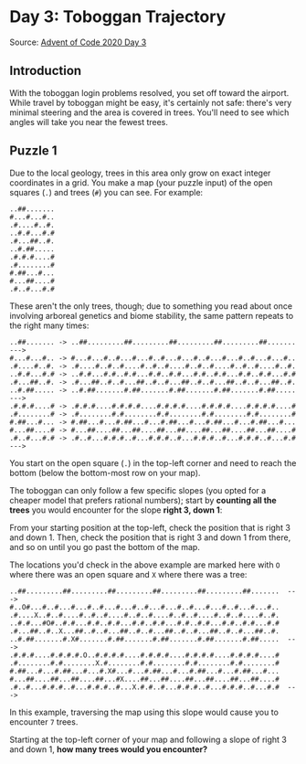 # Day 3: Toboggan Trajectory
Source: [Advent of Code 2020 Day 3](https://adventofcode.com/2020/day/3)

## Introduction
With the toboggan login problems resolved, you set off toward the airport.
While travel by toboggan might be easy, it's certainly not safe: 
there's very minimal steering and the area is covered in trees. 
You'll need to see which angles will take you near the fewest trees.

## Puzzle 1
Due to the local geology, trees in this area only grow on exact integer coordinates in a grid. 
You make a map (your puzzle input) of the open squares (`.`) and trees (`#`) you can see. For example:
```
..##.......
#...#...#..
.#....#..#.
..#.#...#.#
.#...##..#.
..#.##.....
.#.#.#....#
.#........#
#.##...#...
#...##....#
.#..#...#.#
```
These aren't the only trees, though; due to something you read about once involving arboreal genetics and biome stability,
the same pattern repeats to the right many times:
```
..##....... -> ..##.........##.........##.........##.........##.......  --->
#...#...#.. -> #...#...#..#...#...#..#...#...#..#...#...#..#...#...#..
.#....#..#. -> .#....#..#..#....#..#..#....#..#..#....#..#..#....#..#.
..#.#...#.# -> ..#.#...#.#..#.#...#.#..#.#...#.#..#.#...#.#..#.#...#.#
.#...##..#. -> .#...##..#..#...##..#..#...##..#..#...##..#..#...##..#.
..#.##..... -> ..#.##.......#.##.......#.##.......#.##.......#.##.....  --->
.#.#.#....# -> .#.#.#....#.#.#.#....#.#.#.#....#.#.#.#....#.#.#.#....#
.#........# -> .#........#.#........#.#........#.#........#.#........#
#.##...#... -> #.##...#...#.##...#...#.##...#...#.##...#...#.##...#...
#...##....# -> #...##....##...##....##...##....##...##....##...##....#
.#..#...#.# -> .#..#...#.#.#..#...#.#.#..#...#.#.#..#...#.#.#..#...#.#  --->
```

You start on the open square (`.`) in the top-left corner and need to reach the bottom 
(below the bottom-most row on your map).

The toboggan can only follow a few specific slopes (you opted for a cheaper model that prefers rational numbers); 
start by **counting all the trees** you would encounter for the slope **right 3, down 1**:

From your starting position at the top-left, check the position that is right 3 and down 1. 
Then, check the position that is right 3 and down 1 from there, and so on until you go past the bottom of the map.

The locations you'd check in the above example are marked here with `O` where there was an open square 
and `X` where there was a tree:
```
..##.........##.........##.........##.........##.........##.......  --->
#..O#...#..#...#...#..#...#...#..#...#...#..#...#...#..#...#...#..
.#....X..#..#....#..#..#....#..#..#....#..#..#....#..#..#....#..#.
..#.#...#O#..#.#...#.#..#.#...#.#..#.#...#.#..#.#...#.#..#.#...#.#
.#...##..#..X...##..#..#...##..#..#...##..#..#...##..#..#...##..#.
..#.##.......#.X#.......#.##.......#.##.......#.##.......#.##.....  --->
.#.#.#....#.#.#.#.O..#.#.#.#....#.#.#.#....#.#.#.#....#.#.#.#....#
.#........#.#........X.#........#.#........#.#........#.#........#
#.##...#...#.##...#...#.X#...#...#.##...#...#.##...#...#.##...#...
#...##....##...##....##...#X....##...##....##...##....##...##....#
.#..#...#.#.#..#...#.#.#..#...X.#.#..#...#.#.#..#...#.#.#..#...#.#  --->
```
In this example, traversing the map using this slope would cause you to encounter `7` trees.

Starting at the top-left corner of your map and following a slope of right 3 and down 1, 
**how many trees would you encounter?**
